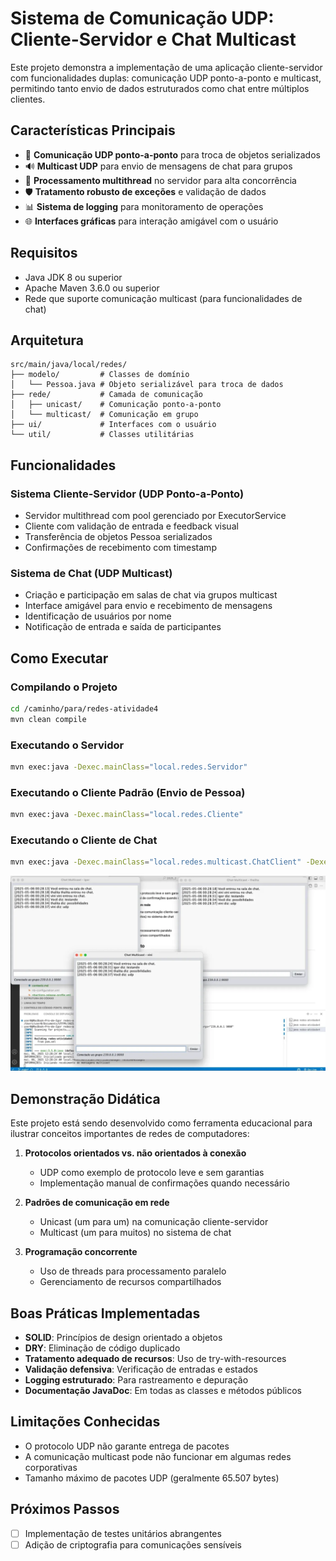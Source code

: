 # Sistema de Comunicação UDP: Cliente-Servidor e Chat Multicast

Este projeto demonstra a implementação de uma aplicação cliente-servidor com funcionalidades duplas: comunicação UDP ponto-a-ponto e multicast, permitindo tanto envio de dados estruturados como chat entre múltiplos clientes.

## Características Principais

- 🔄 **Comunicação UDP ponto-a-ponto** para troca de objetos serializados
- 🔊 **Multicast UDP** para envio de mensagens de chat para grupos
- 🧵 **Processamento multithread** no servidor para alta concorrência
- 🛡️ **Tratamento robusto de exceções** e validação de dados
- 📊 **Sistema de logging** para monitoramento de operações
- 🌐 **Interfaces gráficas** para interação amigável com o usuário

## Requisitos

- Java JDK 8 ou superior
- Apache Maven 3.6.0 ou superior
- Rede que suporte comunicação multicast (para funcionalidades de chat)

## Arquitetura

```
src/main/java/local/redes/
├── modelo/         # Classes de domínio
│   └── Pessoa.java # Objeto serializável para troca de dados
├── rede/           # Camada de comunicação
│   ├── unicast/    # Comunicação ponto-a-ponto
│   └── multicast/  # Comunicação em grupo
├── ui/             # Interfaces com o usuário
└── util/           # Classes utilitárias
```

## Funcionalidades

### Sistema Cliente-Servidor (UDP Ponto-a-Ponto)
- Servidor multithread com pool gerenciado por ExecutorService
- Cliente com validação de entrada e feedback visual
- Transferência de objetos Pessoa serializados
- Confirmações de recebimento com timestamp

### Sistema de Chat (UDP Multicast)
- Criação e participação em salas de chat via grupos multicast
- Interface amigável para envio e recebimento de mensagens
- Identificação de usuários por nome
- Notificação de entrada e saída de participantes

## Como Executar

### Compilando o Projeto
```bash
cd /caminho/para/redes-atividade4
mvn clean compile
```

### Executando o Servidor
```bash
mvn exec:java -Dexec.mainClass="local.redes.Servidor"
```

### Executando o Cliente Padrão (Envio de Pessoa)
```bash
mvn exec:java -Dexec.mainClass="local.redes.Cliente"
```

### Executando o Cliente de Chat 
```bash
mvn exec:java -Dexec.mainClass="local.redes.multicast.ChatClient" -Dexec.args="224.0.0.1 9000"
```
![Janela de Chat](mvn.png)

## Demonstração Didática

Este projeto está sendo desenvolvido como ferramenta educacional para ilustrar conceitos importantes de redes de computadores:

1. **Protocolos orientados vs. não orientados à conexão**
   - UDP como exemplo de protocolo leve e sem garantias
   - Implementação manual de confirmações quando necessário

2. **Padrões de comunicação em rede**
   - Unicast (um para um) na comunicação cliente-servidor
   - Multicast (um para muitos) no sistema de chat

3. **Programação concorrente**
   - Uso de threads para processamento paralelo
   - Gerenciamento de recursos compartilhados

## Boas Práticas Implementadas

- **SOLID**: Princípios de design orientado a objetos
- **DRY**: Eliminação de código duplicado
- **Tratamento adequado de recursos**: Uso de try-with-resources
- **Validação defensiva**: Verificação de entradas e estados
- **Logging estruturado**: Para rastreamento e depuração
- **Documentação JavaDoc**: Em todas as classes e métodos públicos

## Limitações Conhecidas

- O protocolo UDP não garante entrega de pacotes
- A comunicação multicast pode não funcionar em algumas redes corporativas
- Tamanho máximo de pacotes UDP (geralmente 65.507 bytes)

## Próximos Passos

- [ ] Implementação de testes unitários abrangentes
- [ ] Adição de criptografia para comunicações sensíveis
